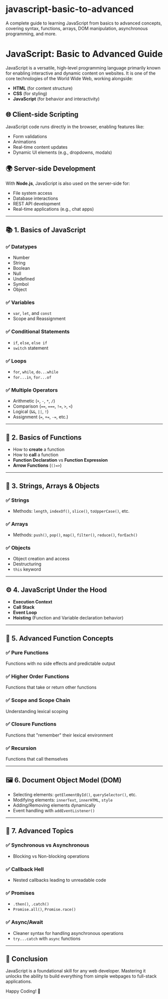 # javascript-basic-to-advanced
A complete guide to learning JavaScript from basics to advanced concepts, covering syntax, functions, arrays, DOM manipulation, asynchronous programming, and more.

# JavaScript: Basic to Advanced Guide

JavaScript is a versatile, high-level programming language primarily known for enabling interactive and dynamic content on websites. It is one of the core technologies of the World Wide Web, working alongside:

- **HTML** (for content structure)
- **CSS** (for styling)
- **JavaScript** (for behavior and interactivity)

## 🌐 Client-side Scripting

JavaScript code runs directly in the browser, enabling features like:
- Form validations
- Animations
- Real-time content updates
- Dynamic UI elements (e.g., dropdowns, modals)

## 🌍 Server-side Development

With **Node.js**, JavaScript is also used on the server-side for:
- File system access
- Database interactions
- REST API development
- Real-time applications (e.g., chat apps)

---

## 📚 1. Basics of JavaScript

### ✅ Datatypes
- Number
- String
- Boolean
- Null
- Undefined
- Symbol
- Object

### ✅ Variables
- `var`, `let`, and `const`
- Scope and Reassignment

### ✅ Conditional Statements
- `if`, `else`, `else if`
- `switch` statement

### ✅ Loops
- `for`, `while`, `do...while`
- `for...in`, `for...of`

### ✅ Multiple Operators
- Arithmetic (`+`, `-`, `*`, `/`)
- Comparison (`==`, `===`, `!=`, `>`, `<`)
- Logical (`&&`, `||`, `!`)
- Assignment (`=`, `+=`, `-=`, etc.)

---

## 📘 2. Basics of Functions

- How to **create** a function
- How to **call** a function
- **Function Declaration** vs **Function Expression**
- **Arrow Functions** (`()=>`)

---

## 🔡 3. Strings, Arrays & Objects

### ✅ Strings
- Methods: `length`, `indexOf()`, `slice()`, `toUpperCase()`, etc.

### ✅ Arrays
- Methods: `push()`, `pop()`, `map()`, `filter()`, `reduce()`, `forEach()`

### ✅ Objects
- Object creation and access
- Destructuring
- `this` keyword

---

## ⚙️ 4. JavaScript Under the Hood

- **Execution Context**
- **Call Stack**
- **Event Loop**
- **Hoisting** (Function and Variable declaration behavior)

---

## 🚀 5. Advanced Function Concepts

### ✅ Pure Functions
Functions with no side effects and predictable output

### ✅ Higher Order Functions
Functions that take or return other functions

### ✅ Scope and Scope Chain
Understanding lexical scoping

### ✅ Closure Functions
Functions that "remember" their lexical environment

### ✅ Recursion
Functions that call themselves

---

## 🖼️ 6. Document Object Model (DOM)

- Selecting elements: `getElementById()`, `querySelector()`, etc.
- Modifying elements: `innerText`, `innerHTML`, `style`
- Adding/Removing elements dynamically
- Event handling with `addEventListener()`

---

## 🧠 7. Advanced Topics

### ✅ Synchronous vs Asynchronous
- Blocking vs Non-blocking operations

### ✅ Callback Hell
- Nested callbacks leading to unreadable code

### ✅ Promises
- `.then()`, `.catch()`
- `Promise.all()`, `Promise.race()`

### ✅ Async/Await
- Cleaner syntax for handling asynchronous operations
- `try...catch` with `async` functions

---

## 📎 Conclusion

JavaScript is a foundational skill for any web developer. Mastering it unlocks the ability to build everything from simple webpages to full-stack applications.

Happy Coding! 🚀
